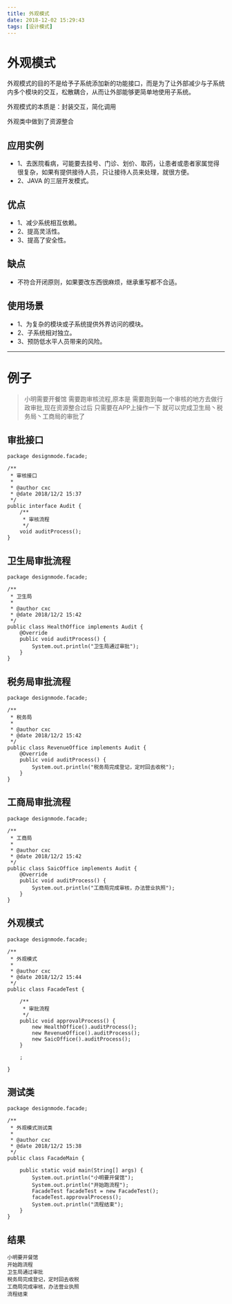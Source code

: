 ```yaml
---
title: 外观模式
date: 2018-12-02 15:29:43
tags: [设计模式]
---
```


# 外观模式

外观模式的目的不是给予子系统添加新的功能接口，而是为了让外部减少与子系统内多个模块的交互，松散耦合，从而让外部能够更简单地使用子系统。

外观模式的本质是：封装交互，简化调用

外观类中做到了资源整合

<!--more-->

## 应用实例
* 1、去医院看病，可能要去挂号、门诊、划价、取药，让患者或患者家属觉得很复杂，如果有提供接待人员，只让接待人员来处理，就很方便。 
* 2、JAVA 的三层开发模式。

## 优点
* 1、减少系统相互依赖。 
* 2、提高灵活性。
* 3、提高了安全性。

## 缺点
* 不符合开闭原则，如果要改东西很麻烦，继承重写都不合适。

## 使用场景
* 1、为复杂的模块或子系统提供外界访问的模块。 
* 2、子系统相对独立。
* 3、预防低水平人员带来的风险。

---

# 例子  
>小明需要开餐馆 需要跑审核流程,原本是 需要跑到每一个审核的地方去做行政审批,现在资源整合过后 只需要在APP上操作一下 就可以完成卫生局丶税务局丶工商局的审批了

## 审批接口

```
package designmode.facade;

/**
 * 审核接口
 *
 * @author cxc
 * @date 2018/12/2 15:37
 */
public interface Audit {
    /**
     * 审核流程
     */
    void auditProcess();
}

```

## 卫生局审批流程

```
package designmode.facade;

/**
 * 卫生局
 *
 * @author cxc
 * @date 2018/12/2 15:42
 */
public class HealthOffice implements Audit {
    @Override
    public void auditProcess() {
        System.out.println("卫生局通过审批");
    }
}

```

## 税务局审批流程

```
package designmode.facade;

/**
 * 税务局
 *
 * @author cxc
 * @date 2018/12/2 15:42
 */
public class RevenueOffice implements Audit {
    @Override
    public void auditProcess() {
        System.out.println("税务局完成登记，定时回去收税");
    }
}

```

## 工商局审批流程

```
package designmode.facade;

/**
 * 工商局
 *
 * @author cxc
 * @date 2018/12/2 15:42
 */
public class SaicOffice implements Audit {
    @Override
    public void auditProcess() {
        System.out.println("工商局完成审核，办法营业执照");
    }
}

```

##  外观模式

```
package designmode.facade;

/**
 * 外观模式 
 *
 * @author cxc
 * @date 2018/12/2 15:44
 */
public class FacadeTest {

    /**
     * 审批流程
     */
    public void approvalProcess() {
        new HealthOffice().auditProcess();
        new RevenueOffice().auditProcess();
        new SaicOffice().auditProcess();
    }

    ;

}

```

## 测试类

```
package designmode.facade;

/**
 * 外观模式测试类
 *
 * @author cxc
 * @date 2018/12/2 15:38
 */
public class FacadeMain {

    public static void main(String[] args) {
        System.out.println("小明要开餐馆");
        System.out.println("开始跑流程");
        FacadeTest facadeTest = new FacadeTest();
        facadeTest.approvalProcess();
        System.out.println("流程结束");
    }
}

```

## 结果

```
小明要开餐馆
开始跑流程
卫生局通过审批
税务局完成登记，定时回去收税
工商局完成审核，办法营业执照
流程结束
```
